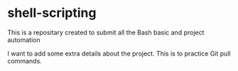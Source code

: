 # shell-scripting
This is a repositary created to submit all the Bash basic and project automation

I want to add some extra details about the project.
This is to practice Git pull commands.